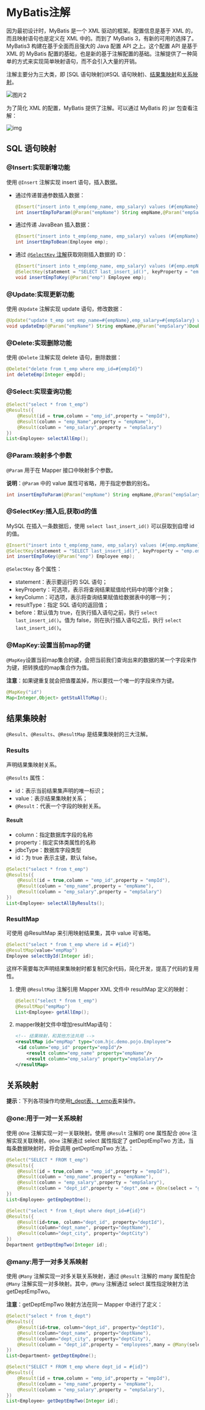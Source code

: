 # MyBatis注解

因为最初设计时，MyBatis 是一个 XML 驱动的框架。配置信息是基于 XML 的，而且映射语句也是定义在 XML 中的。而到了 MyBatis 3，有新的可用的选择了。MyBatis3 构建在基于全面而且强大的 Java 配置 API 之上。这个配置 API 是基于 XML 的 MyBatis 配置的基础，也是新的基于注解配置的基础。注解提供了一种简单的方式来实现简单映射语句，而不会引入大量的开销。

注解主要分为三大类，即 [SQL 语句映射](#SQL 语句映射)、[结果集映射](#结果集映射)和[关系映射](#关系映射)。

![图片2](https://cdn.jsdelivr.net/gh/letengzz/Two-C@main/img/Java/202303011122854.png)

为了简化 XML 的配置，MyBatis 提供了注解。可以通过 MyBatis 的 jar 包查看注解：

![img](https://cdn.jsdelivr.net/gh/letengzz/Two-C@main/img/Java/202303011122371.gif)

## SQL 语句映射

### @Insert:实现新增功能

使用 `@Insert` 注解实现 insert 语句，插入数据。

- 通过传递普通参数插入数据：

  ```java
  @Insert("insert into t_emp(emp_name, emp_salary) values (#{empName},#{empSalary})")
  int insertEmpToParam(@Param("empName") String empName,@Param("empSalary")Double empSalary);
  ```
  
- 通过传递 JavaBean 插入数据：

  ```java
  @Insert("insert into t_emp(emp_name, emp_salary) values (#{empName},#{empSalary})")
  int insertEmpToBean(Employee emp);
  ```

- 通过 [`@SelectKey` 注解](#@SelectKey:插入后,获取id的值)获取刚刚插入数据的 ID：

  ```java
  @Insert("insert into t_emp(emp_name, emp_salary) values (#{emp.empName},#{emp.empSalary})")
  @SelectKey(statement = "SELECT last_insert_id()", keyProperty = "emp.empId",keyColumn = "emp_id",before = false, resultType = Integer.class)
  void insertEmpToKey(@Param("emp") Employee emp);
  ```
  

### @Update:实现更新功能

使用 `@Update` 注解实现 update 语句，修改数据：

```java
@Update("update t_emp set emp_name=#{empName},emp_salary=#{empSalary} where emp_id = #{empId}")
void updateEmp(@Param("empName") String empName,@Param("empSalary")Double empSalary,@Param("empId")Integer empId);
```

### @Delete:实现删除功能

使用 `@Delete` 注解实现 delete 语句，删除数据：

```java
@Delete("delete from t_emp where emp_id=#{empId}")
int deleteEmp(Integer empId);
```

### @Select:实现查询功能

```java
@Select("select * from t_emp")
@Results({
	@Result(id = true,column = "emp_id",property = "empId"),
    @Result(column = "emp_Name",property = "empName"),
    @Result(column = "emp_salary",property = "empSalary")
})
List<Employee> selectAllEmp();
```

### @Param:映射多个参数

`@Param` 用于在 Mapper 接口中映射多个参数。

**说明**：`@Param` 中的 value 属性可省略，用于指定参数的别名。

```java
int insertEmpToParam(@Param("empName") String empName,@Param("empSalary")Double empSalary);
```

### @SelectKey:插入后,获取id的值

MySQL 在插入一条数据后，使用 `select last_insert_id()` 可以获取到自增 id 的值。

```java
@Insert("insert into t_emp(emp_name, emp_salary) values (#{emp.empName},#{emp.empSalary})")
@SelectKey(statement = "SELECT last_insert_id()", keyProperty = "emp.empId",keyColumn = "emp_id",before = false, resultType = Integer.class)
int insertEmpToKey(@Param("emp") Employee emp);
```

`@SelectKey` 各个属性：

- statement：表示要运行的 SQL 语句；
- keyProperty：可选项，表示将查询结果赋值给代码中的哪个对象；
- keyColumn：可选项，表示将查询结果赋值给数据表中的哪一列；
- resultType：指定 SQL 语句的返回值；
- before：默认值为 true，在执行插入语句之前，执行 `select last_insert_id()`。值为 false，则在执行插入语句之后，执行 `select last_insert_id()`。

### @MapKey:设置当前map的键

`@MapKey`设置当前map集合的键，会把当前我们查询出来的数据的某一个字段来作为键，把转换成的map集合作为值。

**注意**：如果键重复就会把值覆盖掉，所以要找一个唯一的字段来作为键。

```java
@MapKey("id")
Map<Integer,Object> getStuAllToMap();
```

## 结果集映射

`@Result`、`@Results`、`@ResultMap` 是结果集映射的三大注解。

### Results

声明结果集映射关系。

`@Results` 属性：

- id：表示当前结果集声明的唯一标识；
- value：表示结果集映射关系；
- `@Result`：代表一个字段的映射关系。

#### Result

- column：指定数据库字段的名称
- property：指定实体类属性的名称
- jdbcType：数据库字段类型
- id：为 true 表示主键，默认 false。

```java
@Select("select * from t_emp")
@Results({
	@Result(id = true,column = "emp_id",property = "empId"),
    @Result(column = "emp_name",property = "empName"),
    @Result(column = "emp_salary",property = "empSalary")
})
List<Employee> selectAllByResults();
```

### ResultMap


可使用 @ResultMap 来引用映射结果集，其中 value 可省略。

```java
@Select("select * from t_emp where id = #{id}")
@ResultMap(value="empMap")
Employee selectById(Integer id);
```

这样不需要每次声明结果集映射时都复制冗余代码，简化开发，提高了代码的复用性。

1. 使用 `@ResultMap` 注解引用 Mapper XML 文件中 resultMap 定义的映射：

   ```java
   @Select("select * from t_emp")
   @ResultMap("empMap")
   List<Employee> getAllEmp();
   ```

2. mapper映射文件中增加resultMap语句：

   ```xml
   <!-- 结果映射，和其他方法共用 -->
   <resultMap id="empMap" type="com.hjc.demo.pojo.Employee">
   	<id column="emp_id" property="empId"/>
       <result column="emp_name" property="empName"/>
       <result column="emp_salary" property="empSalary"/>
   </resultMap>
   ```

## 关系映射

**提示**：下列各项操作均使用[t_dept表、t_emp表](../../Table/dept_emp.md)来操作。

### @one:用于一对一关系映射

使用 `@One` 注解实现一对一关联映射。使用 `@Result` 注解的 one 属性配合 `@One` 注解实现关联映射。`@One` 注解通过 select 属性指定了 getDeptEmpTwo 方法，当每条数据映射时，将会调用 getDeptEmpTwo 方法。：

```java
@Select("SELECT * FROM t_emp")
@Results({
	@Result(id = true,column = "emp_id",property = "empId"),
    @Result(column = "emp_name",property = "empName"),
    @Result(column = "emp_salary",property = "empSalary"),
    @Result(column = "dept_id",property = "dept",one = @One(select = "getDeptEmpTwo"))
})
List<Employee> getEmpDeptOne();

@Select("select * from t_dept where dept_id=#{id}")
@Results({
	@Result(id=true, column="dept_id", property="deptId"),
    @Result(column="dept_name", property="deptName"),
    @Result(column="dept_city", property="deptCity")
})
Department getDeptEmpTwo(Integer id);
```

### @many:用于一对多关系映射

使用 `@Many` 注解实现一对多关联关系映射，通过 `@Result` 注解的 many 属性配合 `@Many` 注解实现一对多映射。其中，`@Many` 注解通过 select 属性指定映射方法 getDeptEmpTwo。

**注意**：getDeptEmpTwo 映射方法在同一 Mapper 中进行了定义：

```java
@Select("select * from t_dept")
@Results({
	@Result(id=true, column="dept_id", property="deptId"),
    @Result(column="dept_name", property="deptName"),
    @Result(column="dept_city", property="deptCity"),
    @Result(column = "dept_id",property = "employees",many = @Many(select = "getDeptEmpTwo"))
})
List<Department> getDeptEmpOne();

@Select("SELECT * FROM t_emp where dept_id = #{id}")
@Results({
    @Result(id = true,column = "emp_id",property = "empId"),
    @Result(column = "emp_name",property = "empName"),
    @Result(column = "emp_salary",property = "empSalary"),
})
List<Employee> getDeptEmpTwo(Integer id);
```

